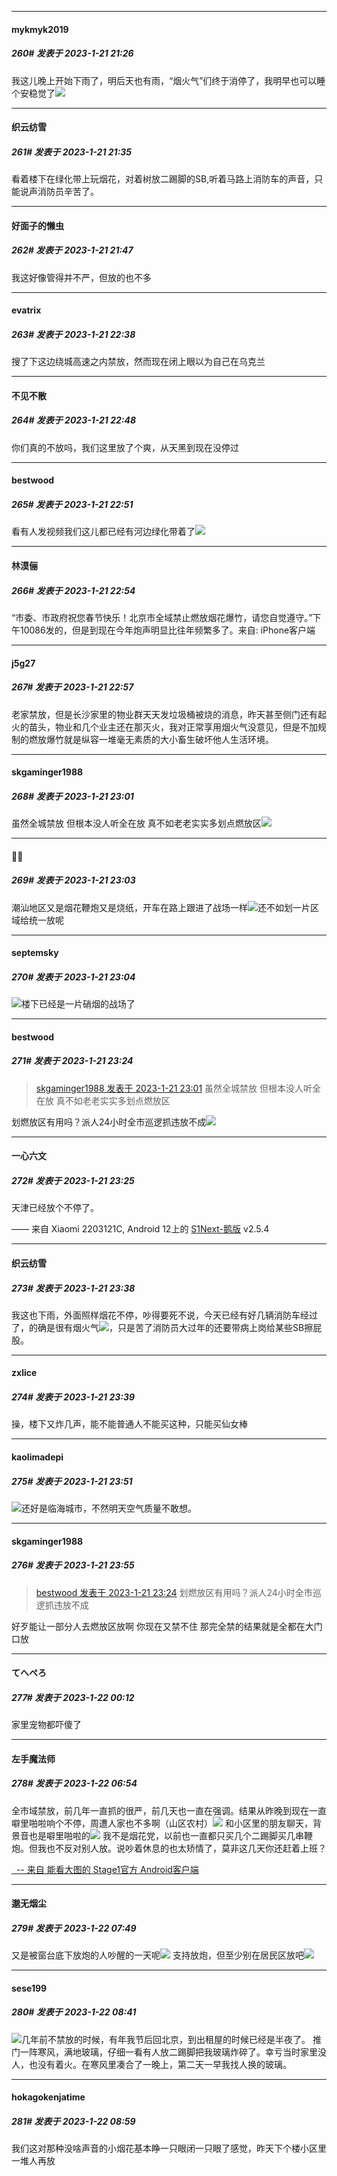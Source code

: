 

*****

####  mykmyk2019  
##### 260#       发表于 2023-1-21 21:26

我这儿晚上开始下雨了，明后天也有雨，“烟火气”们终于消停了，我明早也可以睡个安稳觉了<img src="https://static.saraba1st.com/image/smiley/face2017/067.png" referrerpolicy="no-referrer">



*****

####  织云纺雪  
##### 261#       发表于 2023-1-21 21:35

看着楼下在绿化带上玩烟花，对着树放二踢脚的SB,听着马路上消防车的声音，只能说声消防员辛苦了。



*****

####  好面子的懒虫  
##### 262#       发表于 2023-1-21 21:47

我这好像管得并不严，但放的也不多



*****

####  evatrix  
##### 263#       发表于 2023-1-21 22:38

搜了下这边绕城高速之内禁放，然而现在闭上眼以为自己在乌克兰



*****

####  不见不散  
##### 264#       发表于 2023-1-21 22:48

你们真的不放吗，我们这里放了个爽，从天黑到现在没停过



*****

####  bestwood  
##### 265#       发表于 2023-1-21 22:51

看有人发视频我们这儿都已经有河边绿化带着了<img src="https://static.saraba1st.com/image/smiley/face2017/001.png" referrerpolicy="no-referrer">

*****

####  林漠俪  
##### 266#       发表于 2023-1-21 22:54

“市委、市政府祝您春节快乐！北京市全域禁止燃放烟花爆竹，请您自觉遵守。”下午10086发的，但是到现在今年炮声明显比往年频繁多了。来自: iPhone客户端

*****

####  j5g27  
##### 267#       发表于 2023-1-21 22:57

老家禁放，但是长沙家里的物业群天天发垃圾桶被烧的消息，昨天甚至侧门还有起火的苗头，物业和几个业主还在那灭火，我对正常享用烟火气没意见，但是不加规制的燃放爆竹就是纵容一堆毫无素质的大小畜生破坏他人生活环境。



*****

####  skgaminger1988  
##### 268#       发表于 2023-1-21 23:01

虽然全城禁放 但根本没人听全在放 真不如老老实实多划点燃放区<img src="https://static.saraba1st.com/image/smiley/face2017/047.png" referrerpolicy="no-referrer">

*****

####  🐳❕  
##### 269#       发表于 2023-1-21 23:03

潮汕地区又是烟花鞭炮又是烧纸，开车在路上跟进了战场一样<img src="https://static.saraba1st.com/image/smiley/face2017/067.png" referrerpolicy="no-referrer">还不如划一片区域给统一放呢

*****

####  septemsky  
##### 270#       发表于 2023-1-21 23:04

<img src="https://static.saraba1st.com/image/smiley/face2017/067.png" referrerpolicy="no-referrer">楼下已经是一片硝烟的战场了



*****

####  bestwood  
##### 271#       发表于 2023-1-21 23:24

<blockquote><a href="httphttps://bbs.saraba1st.com/2b/forum.php?mod=redirect&amp;goto=findpost&amp;pid=59439916&amp;ptid=2113071" target="_blank">skgaminger1988 发表于 2023-1-21 23:01</a>
虽然全城禁放 但根本没人听全在放 真不如老老实实多划点燃放区</blockquote>
划燃放区有用吗？派人24小时全市巡逻抓违放不成<img src="https://static.saraba1st.com/image/smiley/face2017/002.png" referrerpolicy="no-referrer">

*****

####  一心六文  
##### 272#       发表于 2023-1-21 23:25

天津已经放个不停了。

—— 来自 Xiaomi 2203121C, Android 12上的 [S1Next-鹅版](https://github.com/ykrank/S1-Next/releases) v2.5.4



*****

####  织云纺雪  
##### 273#       发表于 2023-1-21 23:38

我这也下雨，外面照样烟花不停，吵得要死不说，今天已经有好几辆消防车经过了，的确是很有烟火气<img src="https://static.saraba1st.com/image/smiley/face2017/049.png" referrerpolicy="no-referrer">，只是苦了消防员大过年的还要带病上岗给某些SB擦屁股。

*****

####  zxlice  
##### 274#       发表于 2023-1-21 23:39

操，楼下又炸几声，能不能普通人不能买这种，只能买仙女棒



*****

####  kaolimadepi  
##### 275#       发表于 2023-1-21 23:51

<img src="https://static.saraba1st.com/image/smiley/face2017/067.png" referrerpolicy="no-referrer">还好是临海城市，不然明天空气质量不敢想。

*****

####  skgaminger1988  
##### 276#       发表于 2023-1-21 23:55

<blockquote><a href="httphttps://bbs.saraba1st.com/2b/forum.php?mod=redirect&amp;goto=findpost&amp;pid=59440436&amp;ptid=2113071" target="_blank">bestwood 发表于 2023-1-21 23:24</a>
划燃放区有用吗？派人24小时全市巡逻抓违放不成</blockquote>
好歹能让一部分人去燃放区放啊 你现在又禁不住 那完全禁的结果就是全都在大门口放



*****

####  てへぺろ  
##### 277#       发表于 2023-1-22 00:12

家里宠物都吓傻了



*****

####  左手魔法师  
##### 278#       发表于 2023-1-22 06:54

全市域禁放，前几年一直抓的很严，前几天也一直在强调。结果从昨晚到现在一直噼里啪啦响个不停，周遭人家也不多啊（山区农村）<img src="https://static.saraba1st.com/image/smiley/face2017/067.png" referrerpolicy="no-referrer">
和小区里的朋友聊天，背景音也是噼里啪啦的<img src="https://static.saraba1st.com/image/smiley/face2017/068.png" referrerpolicy="no-referrer">
我不是烟花党，以前也一直都只买几个二踢脚买几串鞭炮。但我也不反对别人放。说吵着休息的也太矫情了，莫非这几天你还赶着上班？

[  -- 来自 能看大图的 Stage1官方 Android客户端](https://www.coolapk.com/apk/140634)



*****

####  邈无烟尘  
##### 279#       发表于 2023-1-22 07:49

又是被窗台底下放炮的人吵醒的一天呢<img src="https://static.saraba1st.com/image/smiley/face2017/020.png" referrerpolicy="no-referrer">
支持放炮，但至少别在居民区放吧<img src="https://static.saraba1st.com/image/smiley/face2017/026.png" referrerpolicy="no-referrer">



*****

####  sese199  
##### 280#       发表于 2023-1-22 08:41

<img src="https://static.saraba1st.com/image/smiley/face2017/020.png" referrerpolicy="no-referrer">几年前不禁放的时候，有年我节后回北京，到出租屋的时候已经是半夜了。
推门一阵寒风，满地玻璃，仔细一看有人放二踢脚把我玻璃炸碎了。幸亏当时家里没人，也没有着火。在寒风里凑合了一晚上，第二天一早我找人换的玻璃。



*****

####  hokagokenjatime  
##### 281#       发表于 2023-1-22 08:59

我们这对那种没啥声音的小烟花基本睁一只眼闭一只眼了感觉，昨天下个楼小区里一堆人再放

